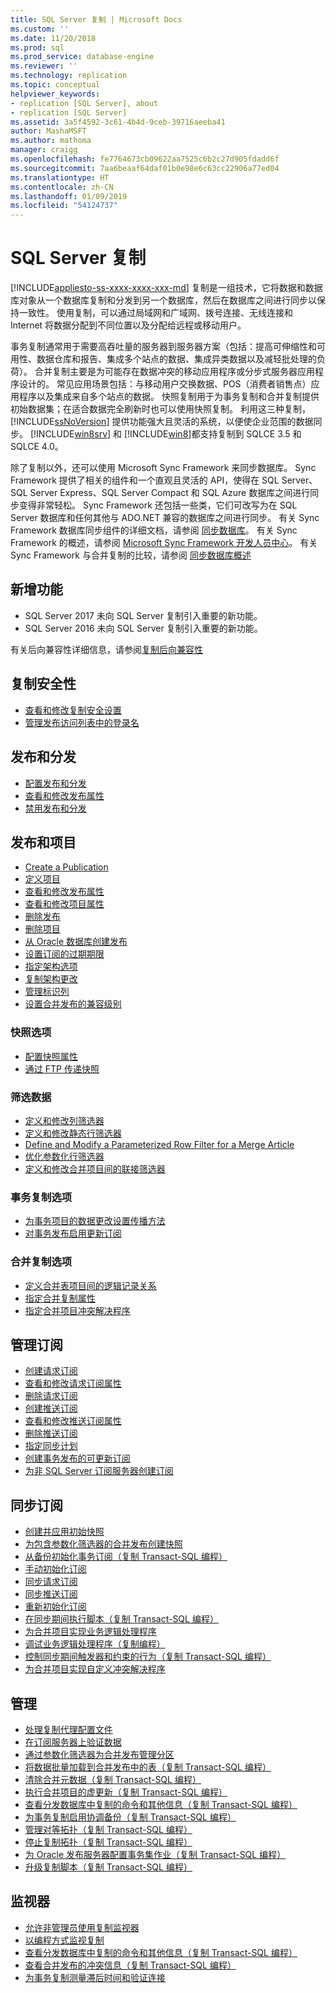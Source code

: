 ```yaml
---
title: SQL Server 复制 | Microsoft Docs
ms.custom: ''
ms.date: 11/20/2018
ms.prod: sql
ms.prod_service: database-engine
ms.reviewer: ''
ms.technology: replication
ms.topic: conceptual
helpviewer_keywords:
- replication [SQL Server], about
- replication [SQL Server]
ms.assetid: 3a5f4592-3c61-4b4d-9ceb-39716aeeba41
author: MashaMSFT
ms.author: mathoma
manager: craigg
ms.openlocfilehash: fe7764673cb09622aa7525c6b2c27d905fdadd6f
ms.sourcegitcommit: 7aa6beaaf64daf01b0e98e6c63cc22906a77ed04
ms.translationtype: HT
ms.contentlocale: zh-CN
ms.lasthandoff: 01/09/2019
ms.locfileid: "54124737"
---
```

# <a name="sql-server-replication"></a>SQL Server 复制
[!INCLUDE[appliesto-ss-xxxx-xxxx-xxx-md](../../includes/appliesto-ss-xxxx-xxxx-xxx-md.md)]
  复制是一组技术，它将数据和数据库对象从一个数据库复制和分发到另一个数据库，然后在数据库之间进行同步以保持一致性。 使用复制，可以通过局域网和广域网、拨号连接、无线连接和 Internet 将数据分配到不同位置以及分配给远程或移动用户。  
  
 事务复制通常用于需要高吞吐量的服务器到服务器方案（包括：提高可伸缩性和可用性、数据仓库和报告、集成多个站点的数据、集成异类数据以及减轻批处理的负荷）。 合并复制主要是为可能存在数据冲突的移动应用程序或分步式服务器应用程序设计的。 常见应用场景包括：与移动用户交换数据、POS（消费者销售点）应用程序以及集成来自多个站点的数据。 快照复制用于为事务复制和合并复制提供初始数据集；在适合数据完全刷新时也可以使用快照复制。 利用这三种复制， [!INCLUDE[ssNoVersion](../../includes/ssnoversion-md.md)] 提供功能强大且灵活的系统，以便使企业范围的数据同步。 [!INCLUDE[win8srv](../../includes/win8srv-md.md)] 和 [!INCLUDE[win8](../../includes/win8-md.md)]都支持复制到 SQLCE 3.5 和 SQLCE 4.0。  

 除了复制以外，还可以使用 Microsoft Sync Framework 来同步数据库。 Sync Framework 提供了相关的组件和一个直观且灵活的 API，使得在 SQL Server、SQL Server Express、SQL Server Compact 和 SQL Azure 数据库之间进行同步变得非常轻松。 Sync Framework 还包括一些类，它们可改写为在 SQL Server 数据库和任何其他与 ADO.NET 兼容的数据库之间进行同步。 有关 Sync Framework 数据库同步组件的详细文档，请参阅 [同步数据库](https://go.microsoft.com/fwlink/?LinkId=209079)。 有关 Sync Framework 的概述，请参阅 [Microsoft Sync Framework 开发人员中心](https://go.microsoft.com/fwlink/?LinkId=209078)。 有关 Sync Framework 与合并复制的比较，请参阅 [同步数据库概述](https://msdn.microsoft.com/library/bb902818\(SQL.110\).aspx)  
  

## <a name="whats-new"></a>新增功能 
- SQL Server 2017 未向 SQL Server 复制引入重要的新功能。 
- SQL Server 2016 未向 SQL Server 复制引入重要的新功能。 

有关后向兼容性详细信息，请参阅[复制后向兼容性](replication-backward-compatibility.md) 


 ## <a name="replication-security"></a>复制安全性
  
-   [查看和修改复制安全设置](security/view-and-modify-replication-security-settings.md)  
-   [管理发布访问列表中的登录名](security/manage-logins-in-the-publication-access-list.md)  
  
## <a name="publishing-and-distribution"></a>发布和分发  
  
-   [配置发布和分发](configure-publishing-and-distribution.md)   
-   [查看和修改发布属性](publish/view-and-modify-publication-properties.md)   
-   [禁用发布和分发](disable-publishing-and-distribution.md)  
  
## <a name="publications-and-articles"></a>发布和项目 
  
-   [Create a Publication](publish/create-a-publication.md)    
-   [定义项目](publish/define-an-article.md)   
-   [查看和修改发布属性](publish/view-and-modify-publication-properties.md)   
-   [查看和修改项目属性](publish/view-and-modify-article-properties.md)    
-   [删除发布](publish/delete-a-publication.md)   
-   [删除项目](publish/delete-an-article.md)    
-   [从 Oracle 数据库创建发布](publish/create-a-publication-from-an-oracle-database.md)   
-   [设置订阅的过期期限](publish/set-the-expiration-period-for-subscriptions.md)  
-   [指定架构选项](publish/specify-schema-options.md)  
-   [复制架构更改](publish/replicate-schema-changes.md)    
-   [管理标识列](publish/manage-identity-columns.md)   
-   [设置合并发布的兼容级别](publish/set-the-compatibility-level-for-merge-publications.md)  
  
### <a name="snapshot-options"></a>快照选项  
  
-   [配置快照属性](publish/configure-snapshot-properties-replication-transact-sql-programming.md)    
-   [通过 FTP 传递快照](publish/deliver-a-snapshot-through-ftp.md) 
  
### <a name="filter-data"></a>筛选数据  
  
-   [定义和修改列筛选器](publish/define-and-modify-a-column-filter.md)    
-   [定义和修改静态行筛选器](publish/define-and-modify-a-static-row-filter.md)    
-   [Define and Modify a Parameterized Row Filter for a Merge Article](publish/define-and-modify-a-parameterized-row-filter-for-a-merge-article.md)    
-   [优化参数化行筛选器](publish/optimize-parameterized-row-filters.md)    
-   [定义和修改合并项目间的联接筛选器](publish/define-and-modify-a-join-filter-between-merge-articles.md)  
  
### <a name="transactional-replication-options"></a>事务复制选项  
  
-   [为事务项目的数据更改设置传播方法](publish/set-the-propagation-method-for-data-changes-to-transactional-articles.md)    
-   [对事务发布启用更新订阅](publish/enable-updating-subscriptions-for-transactional-publications.md)  
  
### <a name="merge-replication-options"></a>合并复制选项  
  
-   [定义合并表项目间的逻辑记录关系](publish/define-a-logical-record-relationship-between-merge-table-articles.md)    
-   [指定合并复制属性](merge/specify-merge-replication-properties.md)    
-   [指定合并项目冲突解决程序](publish/specify-a-merge-article-resolver.md)    

  
## <a name="manage-subscriptions"></a>管理订阅  
  
-   [创建请求订阅](create-a-pull-subscription.md)    
-   [查看和修改请求订阅属性](view-and-modify-pull-subscription-properties.md)    
-   [删除请求订阅](delete-a-pull-subscription.md)    
-   [创建推送订阅](create-a-push-subscription.md)   
-   [查看和修改推送订阅属性](view-and-modify-push-subscription-properties.md)   
-   [删除推送订阅](delete-a-push-subscription.md)   
-   [指定同步计划](specify-synchronization-schedules.md)    
-   [创建事务发布的可更新订阅](publish/create-an-updatable-subscription-to-a-transactional-publication.md)  
-   [为非 SQL Server 订阅服务器创建订阅](create-a-subscription-for-a-non-sql-server-subscriber.md)  
  
## <a name="synchronize-subscriptions"></a>同步订阅  
  
-   [创建并应用初始快照](create-and-apply-the-initial-snapshot.md)   
-   [为包含参数化筛选器的合并发布创建快照](create-a-snapshot-for-a-merge-publication-with-parameterized-filters.md)    
-   [从备份初始化事务订阅（复制 Transact-SQL 编程）](initialize-a-transactional-subscription-from-a-backup.md)    
-   [手动初始化订阅](initialize-a-subscription-manually.md)    
-   [同步请求订阅](synchronize-a-pull-subscription.md)    
-   [同步推送订阅](synchronize-a-push-subscription.md)   
-   [重新初始化订阅](reinitialize-a-subscription.md)    
-   [在同步期间执行脚本（复制 Transact-SQL 编程）](execute-scripts-during-synchronization-replication-transact-sql-programming.md)    
-   [为合并项目实现业务逻辑处理程序](implement-a-business-logic-handler-for-a-merge-article.md)  
-   [调试业务逻辑处理程序（复制编程）](debug-a-business-logic-handler-replication-programming.md)    
-   [控制同步期间触发器和约束的行为（复制 Transact-SQL 编程）](control-behavior-of-triggers-and-constraints-in-synchronization.md)    
-   [为合并项目实现自定义冲突解决程序](implement-a-custom-conflict-resolver-for-a-merge-article.md)  
  
## <a name="administration"></a>管理 
  
-   [处理复制代理配置文件](agents/work-with-replication-agent-profiles.md)   
-   [在订阅服务器上验证数据](validate-data-at-the-subscriber.md)    
-   [通过参数化筛选器为合并发布管理分区](publish/manage-partitions-for-a-merge-publication-with-parameterized-filters.md)    
-   [将数据批量加载到合并发布中的表（复制 Transact-SQL 编程）](bulk-load-data-into-tables-in-a-merge-publication.md)    
-   [清除合并元数据（复制 Transact-SQL 编程）](administration/clean-up-merge-metadata-replication-transact-sql-programming.md)    
-   [执行合并项目的虚更新（复制 Transact-SQL 编程）](administration/perform-a-dummy-update-for-a-merge-article-replication-transact-sql-programming.md)    
-   [查看分发数据库中复制的命令和其他信息（复制 Transact-SQL 编程）](monitor/view-replicated-commands-and-information-in-distribution-database.md)    
-   [为事务复制启用协调备份（复制 Transact-SQL 编程）](administration/enable-coordinated-backups-for-transactional-replication.md)   
-   [管理对等拓扑（复制 Transact-SQL 编程）](administration/administer-a-peer-to-peer-topology-replication-transact-sql-programming.md)    
-   [停止复制拓扑（复制 Transact-SQL 编程）](administration/quiesce-a-replication-topology-replication-transact-sql-programming.md)    
-   [为 Oracle 发布服务器配置事务集作业（复制 Transact-SQL 编程）](administration/configure-the-transaction-set-job-for-an-oracle-publisher.md)   
-   [升级复制脚本（复制 Transact-SQL 编程）](administration/upgrade-replication-scripts-replication-transact-sql-programming.md)  
  
## <a name="monitor"></a>监视器
  
-   [允许非管理员使用复制监视器](monitor/allow-non-administrators-to-use-replication-monitor.md)    
-   [以编程方式监视复制](monitor/programmatically-monitor-replication.md)    
-   [查看分发数据库中复制的命令和其他信息（复制 Transact-SQL 编程）](monitor/view-replicated-commands-and-information-in-distribution-database.md)    
-   [查看合并发布的冲突信息（复制 Transact-SQL 编程）](view-conflict-information-for-merge-publications.md) 
-   [为事务复制测量滞后时间和验证连接](monitor/measure-latency-and-validate-connections-for-transactional-replication.md)  
  
  
